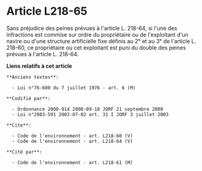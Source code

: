 # Article L218-65

Sans préjudice des peines prévues à l'article L. 218-64, si l'une des infractions est commise sur ordre du propriétaire ou de
l'exploitant d'un navire ou d'une structure artificielle fixe définis au 2° et au 3° de l'article L. 218-60, ce propriétaire
ou cet exploitant est puni du double des peines prévues à l'article L. 218-64.

**Liens relatifs à cet article**

	**Anciens textes**:

	  - Loi n°76-600 du 7 juillet 1976 - art. 6 (M)

	**Codifié par**:

	  - Ordonnance 2000-914 2000-09-18 JORF 21 septembre 2000
	  - Loi n°2003-591 2003-07-02 art. 31 I JORF 3 juillet 2003

	**Cite**:

	  - Code de l'environnement - art. L218-60 (V)
	  - Code de l'environnement - art. L218-64 (V)

	**Cité par**:

	  - Code de l'environnement - art. L218-61 (M)
